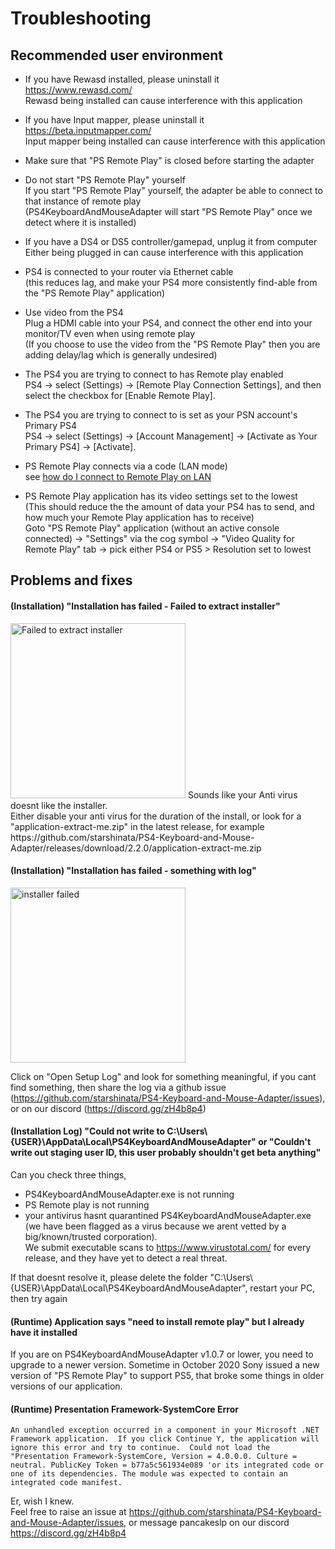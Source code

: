 # Troubleshooting


## Recommended user environment

* If you have Rewasd installed, please uninstall it <br>
  https://www.rewasd.com/ <br>
  Rewasd being installed can cause interference with this application

* If you have Input mapper, please uninstall it <br>
  https://beta.inputmapper.com/ <br>
  Input mapper being installed can cause interference with this application
  
* Make sure that "PS Remote Play" is closed before starting the adapter

* Do not start "PS Remote Play" yourself <br>
  If you start "PS Remote Play" yourself, the adapter be able to connect to that instance of remote play <br>
  (PS4KeyboardAndMouseAdapter will start "PS Remote Play" once we detect where it is installed)  

* If you have a DS4 or DS5 controller/gamepad, unplug it from computer <br>
  Either being plugged in can cause interference with this application
  
* PS4 is connected to your router via Ethernet cable <br>
  (this reduces lag, and make your PS4 more consistently find-able from the "PS Remote Play" application)

* Use video from the PS4 <br>
  Plug a HDMI cable into your PS4, and connect the other end into your monitor/TV even when using remote play <br>
  (If you choose to use the video from the "PS Remote Play" then you are adding delay/lag which is generally undesired)

* The PS4 you are trying to connect to has Remote play enabled <br>
  PS4 ->  select (Settings) -> [Remote Play Connection Settings], and then select the checkbox for [Enable Remote Play].

* The PS4 you are trying to connect to is set as your PSN account's Primary PS4 <br>
  PS4 -> select (Settings) -> [Account Management] -> [Activate as Your Primary PS4] -> [Activate].

* PS Remote Play connects via a code (LAN mode) <br>
  see [how do I connect to Remote Play on LAN](how%20do%20I%20connect%20to%20Remote%20Play%20on%20LAN.md)

* PS Remote Play application has its video settings set to the lowest <br>
  (This should reduce the the amount of data your PS4 has to send, and how much your Remote Play application has to receive) <br>
  Goto "PS Remote Play" application (without an active console connected) -> "Settings" via the cog symbol -> "Video Quality for Remote Play" tab -> pick either PS4 or PS5 > Resolution set to lowest


## Problems and fixes
#### (Installation) "Installation has failed - Failed to extract installer"
<img src="squirrel-installer-failed-to-extract.png" alt="Failed to extract installer" width="280px"/>
Sounds like your Anti virus doesnt like the installer. <br>
Either disable your anti virus for the duration of the install, or look for a "application-extract-me.zip" in the latest release, for example  https://github.com/starshinata/PS4-Keyboard-and-Mouse-Adapter/releases/download/2.2.0/application-extract-me.zip


#### (Installation) "Installation has failed - something with log"
<img src="squirrel-installer-failed.png" alt="installer failed" width="280px"/>

Click on "Open Setup Log" and look for something meaningful, if you cant find something, then share the log via a github issue (https://github.com/starshinata/PS4-Keyboard-and-Mouse-Adapter/issues), or on our discord (https://discord.gg/zH4b8p4)


#### (Installation Log) "Could not write to C:\Users\\{USER}\AppData\Local\PS4KeyboardAndMouseAdapter" or "Couldn't write out staging user ID, this user probably shouldn't get beta anything"
Can you check three things,
* PS4KeyboardAndMouseAdapter.exe is not running
* PS Remote play is not running
* your antivirus hasnt quarantined PS4KeyboardAndMouseAdapter.exe (we have been flagged as a virus because we arent vetted by a big/known/trusted corporation). <br> We submit executable scans to https://www.virustotal.com/ for every release, and they have yet to detect a real threat.

If that doesnt resolve it, please delete the folder "C:\Users\\{USER}\AppData\Local\PS4KeyboardAndMouseAdapter", restart your PC, then try again


#### (Runtime) Application says "need to install remote play" but I already have it installed
If you are on PS4KeyboardAndMouseAdapter v1.0.7 or lower, you need to upgrade to a newer version. Sometime in October 2020 Sony issued a new version of "PS Remote Play" to support PS5, that broke some things in older versions of our application.


#### (Runtime) Presentation Framework-SystemCore Error
`An unhandled exception occurred in a component in your Microsoft .NET Framework application.  If you click Continue Y, the application will ignore this error and try to continue.  Could not load the "Presentation Framework-SystemCore, Version = 4.0.0.0. Culture = neutral. PublicKey Token = b77a5c561934e089 'or its integrated code or one of its dependencies. The module was expected to contain an integrated code manifest.`

Er, wish I knew. <br>
Feel free to raise an issue at https://github.com/starshinata/PS4-Keyboard-and-Mouse-Adapter/issues, or message pancakeslp on our discord https://discord.gg/zH4b8p4
